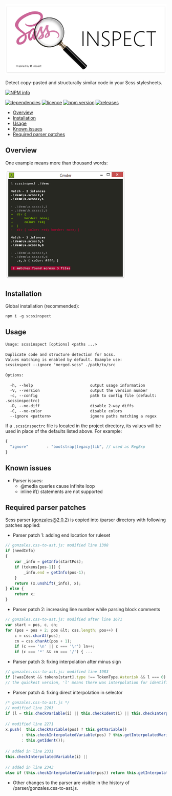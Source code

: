 ![jsinspect](images/scssinspect-logo2shadow.png)

Detect copy-pasted and structurally similar code in your Scss stylesheets.


[![NPM info](https://nodei.co/npm/scssinspect.png?downloads=true)](https://nodei.co/npm/scssinspect.png?downloads=true)

[![dependencies](https://david-dm.org/jsek/scssinspect.png)](https://david-dm.org/jsek/scssinspect) 
[![licence](https://img.shields.io/npm/l/scssinspect.svg)](https://github.com/jsek/scssinspect/blob/master/LICENSE)
[![npm version](http://img.shields.io/npm/v/scssinspect.svg)](https://npmjs.org/package/scssinspect) 
[![releases](https://img.shields.io/github/release/jsek/scssinspect.svg)](https://github.com/jsek/scssinspect/releases) 

* [Overview](#overview)
* [Installation](#installation)
* [Usage](#usage)
* [Known issues](#known-issues)
* [Required parser patches](#required-parser-patches)

## Overview

One example means more than thousand words:

![screenshot](images/screenshot_0.1.4.png)

## Installation

Global installation (recommended):

```
npm i -g scssinspect
```

## Usage

```
Usage: scssinspect [options] <paths ...>

Duplicate code and structure detection for Scss.
Values matching is enabled by default. Example use:
scssinspect --ignore "merged.scss" ./path/to/src

Options:

  -h, --help                         output usage information
  -V, --version                      output the version number
  -c, --config                       path to config file (default: .scssinspectrc)
  -D, --no-diff                      disable 2-way diffs
  -C, --no-color                     disable colors
  --ignore <pattern>                 ignore paths matching a regex
```

If a `.scssinspectrc` file is located in the project directory, its values will
be used in place of the defaults listed above. For example:

``` javascript
{
  "ignore"        : "bootstrap|legacy|lib", // used as RegExp
}
```

## Known issues
        
 - Parser issues:
    - @media queries cause infinite loop
    - inline if() statements are not supported

## Required parser patches

 Scss parser (gonzales@2.0.2) is copied into /parser directory with following patches applied:
        
 - Parser patch 1: adding end location for ruleset
    
``` javascript
// gonzales.css-to-ast.js: modified line 1308
if (needInfo)
{
    var _info = getInfo(startPos);
    if (tokens[pos-1]) {
        _info.end = getInfo(pos-1);
    }
    return (x.unshift(_info), x);
} else {
    return x;
}
```

 - Parser patch 2: increasing line number while parsing block comments
    
``` javascript
// gonzales.css-to-ast.js: modified after line 1671
var start = pos, c, cn;
for (pos = pos + 2; pos &lt; css.length; pos++) {
    c = css.charAt(pos);
    cn = css.charAt(pos + 1);
    if (c === '\n' || c === '\r') ln++;
    if (c === '*' && cn === '/') { ...
```

 - Parser patch 3: fixing interpolation after minus sign
    
``` javascript
// gonzales.css-to-ast.js: modified line 1983
if (!wasIdent && tokens[start].type !== TokenType.Asterisk && l === 0) return 0;
// the quickest version, 'l' means there was interpolation for identifier
```

 - Parser patch 4: fixing direct interpolation in selector
    
``` javascript
/* gonzales.css-to-ast.js */
// modified line 2263 
if (l = this.checkVariable(i) || this.checkIdent(i) || this.checkInterpolatedVariable(i)) i += l;

// modified line 2271
x.push(  this.checkVariable(pos) ? this.getVariable() 
       : this.checkInterpolatedVariable(pos) ? this.getInterpolatedVariable() 
       : this.getIdent());

// added in line 2331 
this.checkInterpolatedVariable(i) ||

// added in line 2343
else if (this.checkInterpolatedVariable(pos)) return this.getInterpolatedVariable();
```

 - Other changes to the parser are visible in the history of /parser/gonzales.css-to-ast.js.